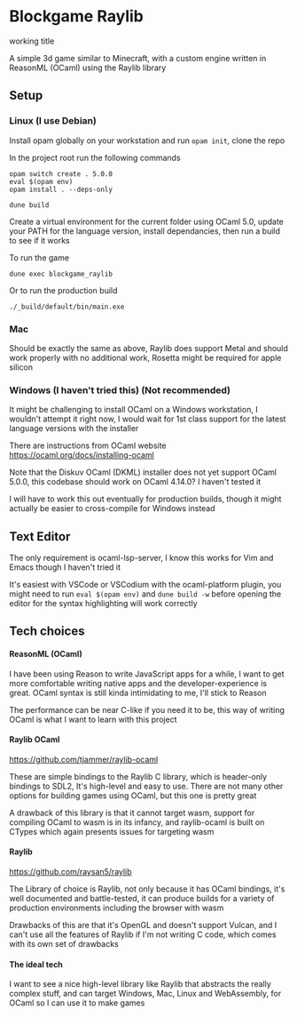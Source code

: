 # Blockgame Raylib 
working title 

A simple 3d game similar to Minecraft, with a custom engine written in ReasonML (OCaml) using the Raylib library

## Setup 

### Linux (I use Debian)

Install opam globally on your workstation and run `opam init`, clone the repo

In the project root run the following commands 
```
opam switch create . 5.0.0
eval $(opam env)
opam install . --deps-only

dune build
```
Create a virtual environment for the current folder using OCaml 5.0, update your PATH for the language version, install dependancies, then run a build to see if it works


To run the game 
```
dune exec blockgame_raylib
```

Or to run the production build 
```
./_build/default/bin/main.exe
```

### Mac 

Should be exactly the same as above, Raylib does support Metal and should work properly with no additional work, Rosetta might be required for apple silicon 

### Windows (I haven't tried this) (Not recommended)

It might be challenging to install OCaml on a Windows workstation, I wouldn't attempt it right now, I would wait for 1st class support for the latest language versions with the installer

There are instructions from OCaml website https://ocaml.org/docs/installing-ocaml

Note that the Diskuv OCaml (DKML) installer does not yet support OCaml 5.0.0, this codebase should work on OCaml 4.14.0? I haven't tested it 

I will have to work this out eventually for production builds, though it might actually be easier to cross-compile for Windows instead 

## Text Editor 

The only requirement is ocaml-lsp-server, I know this works for Vim and Emacs though I haven't tried it

It's easiest with VSCode or VSCodium with the ocaml-platform plugin, you might need to run `eval $(opam env)` 
and `dune build -w` before opening the editor for the syntax highlighting will work correctly 

## Tech choices

#### ReasonML (OCaml)

I have been using Reason to write JavaScript apps for a while, I want to get more comfortable writing native apps and the developer-experience is great. OCaml syntax is still kinda intimidating to me, I'll stick to Reason 

The performance can be near C-like if you need it to be, this way of writing OCaml is what I want to learn with this project 

#### Raylib OCaml 

https://github.com/tjammer/raylib-ocaml 

These are simple bindings to the Raylib C library, which is header-only bindings to SDL2, It's high-level and easy to use. There are not many other options for building games using OCaml, but this one is pretty great

A drawback of this library is that it cannot target wasm, support for compiling OCaml to wasm is in its infancy, and raylib-ocaml is built on CTypes which again presents issues for targeting wasm 

#### Raylib 

https://github.com/raysan5/raylib 

The Library of choice is Raylib, not only because it has OCaml bindings, it's well documented and battle-tested, it can produce builds for a variety of production environments including the browser with wasm 

Drawbacks of this are that it's OpenGL and doesn't support Vulcan, and I can't use all the features of Raylib if I'm not writing C code, which comes with its own set of drawbacks 

#### The ideal tech

I want to see a nice high-level library like Raylib that abstracts the really complex stuff, and can target Windows, Mac, Linux and WebAssembly, for OCaml so I can use it to make games 
